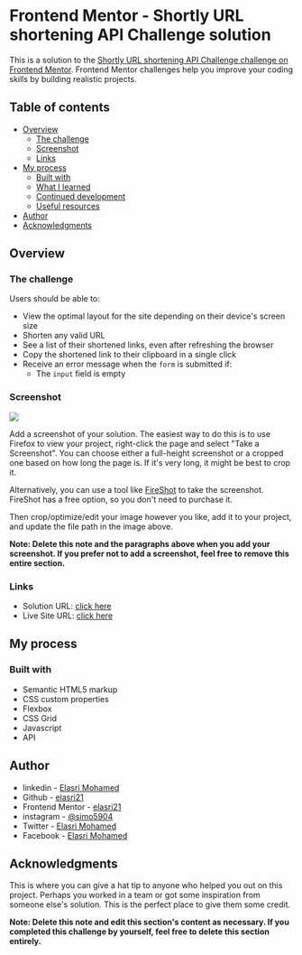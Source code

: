 # Frontend Mentor - Shortly URL shortening API Challenge solution

This is a solution to the [Shortly URL shortening API Challenge challenge on Frontend Mentor](https://www.frontendmentor.io/challenges/url-shortening-api-landing-page-2ce3ob-G). Frontend Mentor challenges help you improve your coding skills by building realistic projects.

## Table of contents

- [Overview](#overview)
  - [The challenge](#the-challenge)
  - [Screenshot](#screenshot)
  - [Links](#links)
- [My process](#my-process)
  - [Built with](#built-with)
  - [What I learned](#what-i-learned)
  - [Continued development](#continued-development)
  - [Useful resources](#useful-resources)
- [Author](#author)
- [Acknowledgments](#acknowledgments)

## Overview

### The challenge

Users should be able to:

- View the optimal layout for the site depending on their device's screen size
- Shorten any valid URL
- See a list of their shortened links, even after refreshing the browser
- Copy the shortened link to their clipboard in a single click
- Receive an error message when the `form` is submitted if:
  - The `input` field is empty

### Screenshot

![](./screenshot.jpg)

Add a screenshot of your solution. The easiest way to do this is to use Firefox to view your project, right-click the page and select "Take a Screenshot". You can choose either a full-height screenshot or a cropped one based on how long the page is. If it's very long, it might be best to crop it.

Alternatively, you can use a tool like [FireShot](https://getfireshot.com/) to take the screenshot. FireShot has a free option, so you don't need to purchase it.

Then crop/optimize/edit your image however you like, add it to your project, and update the file path in the image above.

**Note: Delete this note and the paragraphs above when you add your screenshot. If you prefer not to add a screenshot, feel free to remove this entire section.**

### Links

- Solution URL: [click here](https://your-solution-url.com)
- Live Site URL: [click here](https://your-live-site-url.com)

## My process

### Built with

- Semantic HTML5 markup
- CSS custom properties
- Flexbox
- CSS Grid
- Javascript
- API

## Author

- linkedin - [Elasri Mohamed](https://www.linkedin.com/in/mohamed-elasri-a4ab8815a/)
  <br>
- Github - [elasri21](https://github.com/elasri21)
  <br>
- Frontend Mentor - [elasri21](https://www.frontendmentor.io/profile/elasri21)
  <br>
- instagram - [@simo5904](https://www.instagram.com/simo5904/)
  <br>
- Twitter - [Elasri Mohamed](https://x.com/ELASRI08455745)
  <br>
- Facebook - [Elasri Mohamed](https://web.facebook.com/simo.asri.378)
  <br>

## Acknowledgments

This is where you can give a hat tip to anyone who helped you out on this project. Perhaps you worked in a team or got some inspiration from someone else's solution. This is the perfect place to give them some credit.

**Note: Delete this note and edit this section's content as necessary. If you completed this challenge by yourself, feel free to delete this section entirely.**
